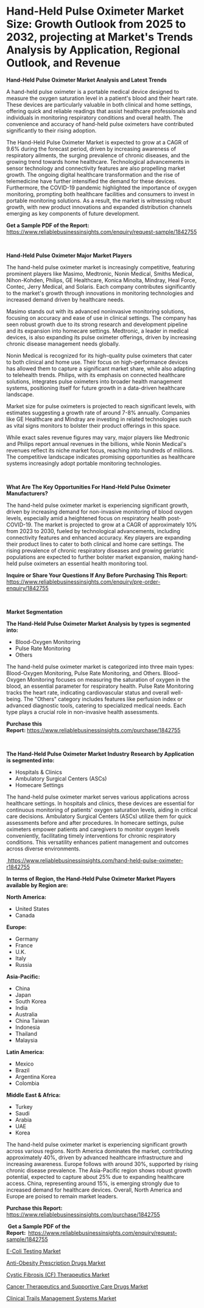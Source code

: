 <p><h1>Hand-Held Pulse Oximeter Market Size: Growth Outlook from 2025 to 2032, projecting at Market's Trends Analysis by Application, Regional Outlook, and Revenue</h1></p><p><strong>Hand-Held Pulse Oximeter Market Analysis and Latest Trends</strong></p>
<p><p>A hand-held pulse oximeter is a portable medical device designed to measure the oxygen saturation level in a patient's blood and their heart rate. These devices are particularly valuable in both clinical and home settings, offering quick and reliable readings that assist healthcare professionals and individuals in monitoring respiratory conditions and overall health. The convenience and accuracy of hand-held pulse oximeters have contributed significantly to their rising adoption.</p><p>The Hand-Held Pulse Oximeter Market is expected to grow at a CAGR of 9.6% during the forecast period, driven by increasing awareness of respiratory ailments, the surging prevalence of chronic diseases, and the growing trend towards home healthcare. Technological advancements in sensor technology and connectivity features are also propelling market growth. The ongoing digital healthcare transformation and the rise of telemedicine have further intensified the demand for these devices. Furthermore, the COVID-19 pandemic highlighted the importance of oxygen monitoring, prompting both healthcare facilities and consumers to invest in portable monitoring solutions. As a result, the market is witnessing robust growth, with new product innovations and expanded distribution channels emerging as key components of future development.</p></p>
<p><strong>Get a Sample PDF of the Report:&nbsp;</strong> <a href="https://www.reliablebusinessinsights.com/enquiry/request-sample/1842755?utm_campaign=1877&utm_medium=2&utm_source=Github&utm_content=ia&utm_term=26032025&utm_id=hand-held-pulse-oximeter">https://www.reliablebusinessinsights.com/enquiry/request-sample/1842755</a></p>
<p>&nbsp;</p>
<p><strong>Hand-Held Pulse Oximeter Major Market Players</strong></p>
<p><p>The hand-held pulse oximeter market is increasingly competitive, featuring prominent players like Masimo, Medtronic, Nonin Medical, Smiths Medical, Nihon-Kohden, Philips, GE Healthcare, Konica Minolta, Mindray, Heal Force, Contec, Jerry Medical, and Solaris. Each company contributes significantly to the market's growth through innovations in monitoring technologies and increased demand driven by healthcare needs.</p><p>Masimo stands out with its advanced noninvasive monitoring solutions, focusing on accuracy and ease of use in clinical settings. The company has seen robust growth due to its strong research and development pipeline and its expansion into homecare settings. Medtronic, a leader in medical devices, is also expanding its pulse oximeter offerings, driven by increasing chronic disease management needs globally.</p><p>Nonin Medical is recognized for its high-quality pulse oximeters that cater to both clinical and home use. Their focus on high-performance devices has allowed them to capture a significant market share, while also adapting to telehealth trends. Philips, with its emphasis on connected healthcare solutions, integrates pulse oximeters into broader health management systems, positioning itself for future growth in a data-driven healthcare landscape.</p><p>Market size for pulse oximeters is projected to reach significant levels, with estimates suggesting a growth rate of around 7-8% annually. Companies like GE Healthcare and Mindray are investing in related technologies such as vital signs monitors to bolster their product offerings in this space.</p><p>While exact sales revenue figures may vary, major players like Medtronic and Philips report annual revenues in the billions, while Nonin Medical's revenues reflect its niche market focus, reaching into hundreds of millions. The competitive landscape indicates promising opportunities as healthcare systems increasingly adopt portable monitoring technologies.</p></p>
<p>&nbsp;</p>
<p><strong>What Are The Key Opportunities For Hand-Held Pulse Oximeter Manufacturers?</strong></p>
<p><p>The hand-held pulse oximeter market is experiencing significant growth, driven by increasing demand for non-invasive monitoring of blood oxygen levels, especially amid a heightened focus on respiratory health post-COVID-19. The market is projected to grow at a CAGR of approximately 10% from 2023 to 2030, fueled by technological advancements, including connectivity features and enhanced accuracy. Key players are expanding their product lines to cater to both clinical and home care settings. The rising prevalence of chronic respiratory diseases and growing geriatric populations are expected to further bolster market expansion, making hand-held pulse oximeters an essential health monitoring tool.</p></p>
<p><strong>Inquire or Share Your Questions If Any Before Purchasing This Report:</strong> <a href="https://www.reliablebusinessinsights.com/enquiry/pre-order-enquiry/1842755?utm_campaign=1877&utm_medium=2&utm_source=Github&utm_content=ia&utm_term=26032025&utm_id=hand-held-pulse-oximeter">https://www.reliablebusinessinsights.com/enquiry/pre-order-enquiry/1842755</a></p>
<p>&nbsp;</p>
<p><strong>Market Segmentation</strong></p>
<p><strong>The Hand-Held Pulse Oximeter Market Analysis by types is segmented into:</strong></p>
<p><ul><li>Blood-Oxygen Monitoring</li><li>Pulse Rate Monitoring</li><li>Others</li></ul></p>
<p><p>The hand-held pulse oximeter market is categorized into three main types: Blood-Oxygen Monitoring, Pulse Rate Monitoring, and Others. Blood-Oxygen Monitoring focuses on measuring the saturation of oxygen in the blood, an essential parameter for respiratory health. Pulse Rate Monitoring tracks the heart rate, indicating cardiovascular status and overall well-being. The "Others" category includes features like perfusion index or advanced diagnostic tools, catering to specialized medical needs. Each type plays a crucial role in non-invasive health assessments.</p></p>
<p><strong>Purchase this Report:&nbsp;</strong><a href="https://www.reliablebusinessinsights.com/purchase/1842755?utm_campaign=1877&utm_medium=2&utm_source=Github&utm_content=ia&utm_term=26032025&utm_id=hand-held-pulse-oximeter">https://www.reliablebusinessinsights.com/purchase/1842755</a></p>
<p>&nbsp;</p>
<p><strong>The Hand-Held Pulse Oximeter Market Industry Research by Application is segmented into:</strong></p>
<p><ul><li>Hospitals & Clinics</li><li>Ambulatory Surgical Centers (ASCs)</li><li>Homecare Settings</li></ul></p>
<p><p>The hand-held pulse oximeter market serves various applications across healthcare settings. In hospitals and clinics, these devices are essential for continuous monitoring of patients' oxygen saturation levels, aiding in critical care decisions. Ambulatory Surgical Centers (ASCs) utilize them for quick assessments before and after procedures. In homecare settings, pulse oximeters empower patients and caregivers to monitor oxygen levels conveniently, facilitating timely interventions for chronic respiratory conditions. This versatility enhances patient management and outcomes across diverse environments.</p></p>
<p><a href="https://www.reliablebusinessinsights.com/hand-held-pulse-oximeter-r1842755?utm_campaign=1877&utm_medium=2&utm_source=Github&utm_content=ia&utm_term=26032025&utm_id=hand-held-pulse-oximeter">&nbsp;https://www.reliablebusinessinsights.com/hand-held-pulse-oximeter-r1842755</a></p>
<p><strong>In terms of Region, the Hand-Held Pulse Oximeter Market Players available by Region are:</strong></p>
<p>
    <p> <strong> North America: </strong>
        <ul>
            <li>United States</li>
            <li>Canada</li>
        </ul>
        </p> 
    <p> <strong> Europe: </strong>
        <ul>
            <li>Germany</li>
            <li>France</li>
            <li>U.K.</li>
            <li>Italy</li>
            <li>Russia</li>
        </ul>
        </p> 
    <p> <strong> Asia-Pacific: </strong>
        <ul>
            <li>China</li>
            <li>Japan</li>
            <li>South Korea</li>
            <li>India</li>
            <li>Australia</li>
            <li>China Taiwan</li>
            <li>Indonesia</li>
            <li>Thailand</li>
            <li>Malaysia</li>
        </ul>
        </p> 
    <p> <strong> Latin America: </strong>
        <ul>
            <li>Mexico</li>
            <li>Brazil</li>
            <li>Argentina Korea</li>
            <li>Colombia</li>
        </ul>
        </p> 
    <p> <strong> Middle East & Africa: </strong>
        <ul>
            <li>Turkey</li>
            <li>Saudi</li>
            <li>Arabia</li>
            <li>UAE</li>
            <li>Korea</li>
        </ul>
    </p>
    </p>
<p><p>The hand-held pulse oximeter market is experiencing significant growth across various regions. North America dominates the market, contributing approximately 40%, driven by advanced healthcare infrastructure and increasing awareness. Europe follows with around 30%, supported by rising chronic disease prevalence. The Asia-Pacific region shows robust growth potential, expected to capture about 25% due to expanding healthcare access. China, representing around 15%, is emerging strongly due to increased demand for healthcare devices. Overall, North America and Europe are poised to remain market leaders.</p></p>
<p><strong>Purchase this Report: </strong><a href="https://www.reliablebusinessinsights.com/purchase/1842755?utm_campaign=1877&utm_medium=2&utm_source=Github&utm_content=ia&utm_term=26032025&utm_id=hand-held-pulse-oximeter">https://www.reliablebusinessinsights.com/purchase/1842755</a></p>
<p>&nbsp;<strong>Get a Sample PDF of the Report:&nbsp;&nbsp;</strong><a href="https://www.reliablebusinessinsights.com/enquiry/request-sample/1842755?utm_campaign=1877&utm_medium=2&utm_source=Github&utm_content=ia&utm_term=26032025&utm_id=hand-held-pulse-oximeter">https://www.reliablebusinessinsights.com/enquiry/request-sample/1842755</a></p>
<p><strong></strong></p>
<p><p><a href="https://github.com/busamoleankk/Market-Research-Report-List-1/blob/main/e-coli-testing-market.md?utm_campaign=1877&utm_medium=2&utm_source=Github&utm_content=ia&utm_term=26032025&utm_id=hand-held-pulse-oximeter">E-Coli Testing Market</a></p><p><a href="https://github.com/leoustolja/Market-Research-Report-List-1/blob/main/anti-obesity-prescription-drugs-market.md?utm_campaign=1877&utm_medium=2&utm_source=Github&utm_content=ia&utm_term=26032025&utm_id=hand-held-pulse-oximeter">Anti-Obesity Prescription Drugs Market</a></p><p><a href="https://github.com/cayposshefin/Market-Research-Report-List-1/blob/main/cystic-fibrosis-cf-therapeutics-market.md?utm_campaign=1877&utm_medium=2&utm_source=Github&utm_content=ia&utm_term=26032025&utm_id=hand-held-pulse-oximeter">Cystic Fibrosis (CF) Therapeutics Market</a></p><p><a href="https://github.com/madethkijori/Market-Research-Report-List-1/blob/main/cancer-therapeutics-and-supportive-care-drugs-market.md?utm_campaign=1877&utm_medium=2&utm_source=Github&utm_content=ia&utm_term=26032025&utm_id=hand-held-pulse-oximeter">Cancer Therapeutics and Supportive Care Drugs Market</a></p><p><a href="https://github.com/kanetaerkid/Market-Research-Report-List-1/blob/main/clinical-trails-management-systems-market.md?utm_campaign=1877&utm_medium=2&utm_source=Github&utm_content=ia&utm_term=26032025&utm_id=hand-held-pulse-oximeter">Clinical Trails Management Systems Market</a></p></p>